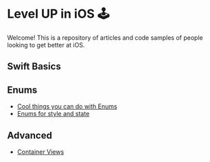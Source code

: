 # Level UP in iOS 🕹

Welcome! This is a repository of articles and code samples of people looking to get better at iOS.

## Swift Basics

## Enums
- [Cool things you can do with Enums](https://github.com/jrasmusson/level-up-ios/blob/master/basics/enums.md)
- [Enums for style and state](https://github.com/jrasmusson/level-up-ios/blob/master/basics/enums.md)
 
 
 ## Advanced
 
 - [Container Views](https://github.com/jrasmusson/level-up-ios/blob/master/advanced/container-view/container-views.md)
